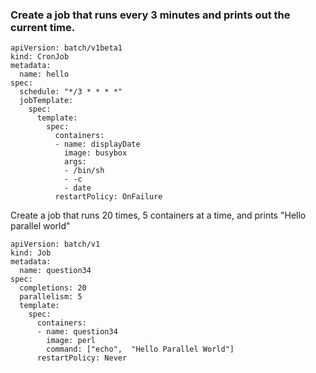 ### Create a job that runs every 3 minutes and prints out the current time.

```
apiVersion: batch/v1beta1
kind: CronJob
metadata:
  name: hello
spec:
  schedule: "*/3 * * * *"
  jobTemplate:
    spec:
      template:
        spec:
          containers:
          - name: displayDate
            image: busybox
            args:
            - /bin/sh
            - -c
            - date
          restartPolicy: OnFailure
```

Create a job that runs 20 times, 5 containers at a time, and prints "Hello parallel world"

```
apiVersion: batch/v1
kind: Job
metadata:
  name: question34
spec:
  completions: 20
  parallelism: 5
  template:
    spec:
      containers:
      - name: question34
        image: perl
        command: ["echo",  "Hello Parallel World"]
      restartPolicy: Never
```
